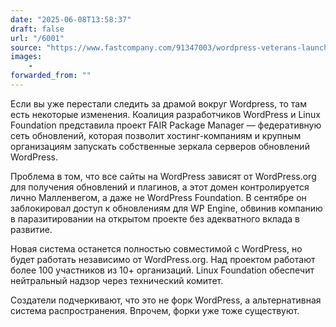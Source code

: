 ```yaml
---
date: "2025-06-08T13:58:37"
draft: false
url: "/6001"
source: "https://www.fastcompany.com/91347003/wordpress-veterans-launch-fair-project-to-tackle-security-and-control-concerns"
images:
    -
forwarded_from: ""
---
```


Если вы уже перестали следить за драмой вокруг Wordpress, то там есть некоторые изменения. Коалиция разработчиков WordPress и Linux Foundation представила проект FAIR Package Manager — федеративную сеть обновлений, которая позволит хостинг-компаниям и крупным организациям запускать собственные зеркала серверов обновлений WordPress.

Проблема в том, что все сайты на WordPress зависят от WordPress.org для получения обновлений и плагинов, а этот домен контролируется лично Малленвегом, а даже не WordPress Foundation. В сентябре он заблокировал доступ к обновлениям для WP Engine, обвинив компанию в паразитировании на открытом проекте без адекватного вклада в развитие.

Новая система останется полностью совместимой с WordPress, но будет работать независимо от WordPress.org. Над проектом работают более 100 участников из 10+ организаций. Linux Foundation обеспечит нейтральный надзор через технический комитет.

Создатели подчеркивают, что это не форк WordPress, а альтернативная система распространения. Впрочем, форки уже тоже существуют.
